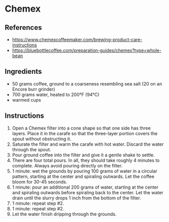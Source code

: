 # Chemex

## References

- https://www.chemexcoffeemaker.com/brewing-product-care-instructions
- https://bluebottlecoffee.com/preparation-guides/chemex?type=whole-bean

## Ingredients

- 50 grams coffee, ground to a coarseness resembling sea salt (20 on an Encore burr grinder)
- 700 grams water, heated to 200&deg;F (94&deg;C)
- warmed cups

## Instructions

1. Open a Chemex filter into a cone shape so that one side has three layers. Place it in the carafe so that the three-layer portion covers the spout without obstructing it.
2. Saturate the filter and warm the carafe with hot water. Discard the water through the spout.
3. Pour ground coffee into the filter and give it a gentle shake to settle.
4. There are four total pours. In all, they should take roughly 4 minutes to complete. Always avoid pouring directly on the filter.
  1. 1 minute: wet the grounds by pouring 100 grams of water in a circular pattern, starting at the center and spiraling outwards. Let the coffee bloom for 30-45 seconds.
  2. 1 minute: pour an additional 200 grams of water, starting at the center and spiraling outwards before spiraling back to the center. Let the water drain until the slurry drops 1 inch from the bottom of the filter.
  3. 1 minute: repeat step #2.
  4. 1 minute: repeat step #2.
5. Let the water finish dripping through the grounds.
